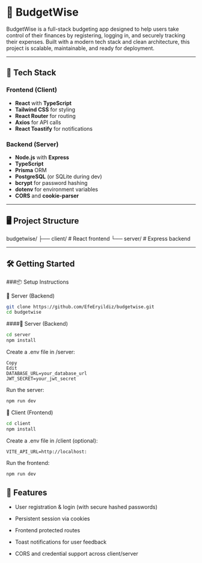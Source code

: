 # 💸 BudgetWise

BudgetWise is a full-stack budgeting app designed to help users take control of their finances by registering, logging in, and securely tracking their expenses. Built with a modern tech stack and clean architecture, this project is scalable, maintainable, and ready for deployment.

---

## 🚀 Tech Stack

### Frontend (Client)
- **React** with **TypeScript**
- **Tailwind CSS** for styling
- **React Router** for routing
- **Axios** for API calls
- **React Toastify** for notifications

### Backend (Server)
- **Node.js** with **Express**
- **TypeScript**
- **Prisma** ORM
- **PostgreSQL** (or SQLite during dev)
- **bcrypt** for password hashing
- **dotenv** for environment variables
- **CORS** and **cookie-parser**

---

## 🖥️ Project Structure

budgetwise/
├── client/ # React frontend
└── server/ # Express backend

---

## 🛠️ Getting Started

###📦 Setup Instructions

🔹 Server (Backend)
```bash
git clone https://github.com/EfeEryildiz/budgetwise.git
cd budgetwise
```


####🔹 Server (Backend)
```bash
cd server
npm install
```
Create a .env file in /server:

```env
Copy
Edit
DATABASE_URL=your_database_url
JWT_SECRET=your_jwt_secret
```
Run the server:

```bash
npm run dev
```
🔹 Client (Frontend)

```bash
cd client
npm install
```

Create a .env file in /client (optional):
```env
VITE_API_URL=http://localhost:
```
Run the frontend:

```bash
npm run dev
```

## 🔐 Features
- User registration & login (with secure hashed passwords)

- Persistent session via cookies

- Frontend protected routes

- Toast notifications for user feedback

- CORS and credential support across client/server
